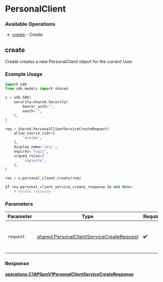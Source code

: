 # PersonalClient

### Available Operations

* [create](#create) - Create

## create

Create creates a new PersonalClient object for the current User.

### Example Usage

```python
import sdk
from sdk.models import shared

s = sdk.SDK(
    security=shared.Security(
        bearer_auth="",
        oauth="",
    ),
)

req = shared.PersonalClientServiceCreateRequest(
    allow_source_cidr=[
        'minima',
    ],
    display_name='nisi',
    expires='fugit',
    scoped_roles=[
        'sapiente',
    ],
)

res = s.personal_client.create(req)

if res.personal_client_service_create_response is not None:
    # handle response
```

### Parameters

| Parameter                                                                                              | Type                                                                                                   | Required                                                                                               | Description                                                                                            |
| ------------------------------------------------------------------------------------------------------ | ------------------------------------------------------------------------------------------------------ | ------------------------------------------------------------------------------------------------------ | ------------------------------------------------------------------------------------------------------ |
| `request`                                                                                              | [shared.PersonalClientServiceCreateRequest](../../models/shared/personalclientservicecreaterequest.md) | :heavy_check_mark:                                                                                     | The request object to use for the request.                                                             |


### Response

**[operations.C1APIIamV1PersonalClientServiceCreateResponse](../../models/operations/c1apiiamv1personalclientservicecreateresponse.md)**

